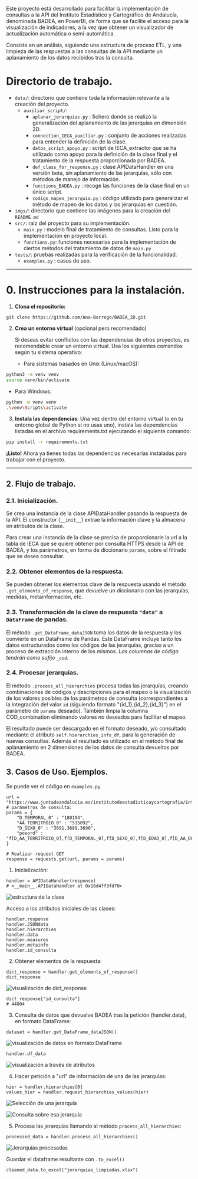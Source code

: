 Este proyecto está desarrollado para facilitar la implementación de consultas a la API del Instituto Estadístico y Cartográfico de Andalucía, denominada BADEA, en PowerBI, de forma que se facilite el acceso para la visualización de indicadores, a la vez que obtener un visualizador de actualización automática o semi-automática. 

Consiste en un análisis, siguiendo una estructura de proceso ETL, y una limpieza de las respuestas a las consultas de la API mediante un aplanamiento de los datos recibidos tras la consulta. 

# Directorio de trabajo. 

+ `data/`: directorio que contiene toda la información relevante a la creación del proyecto. 
    + `auxiliar_script/`: 
        + `aplanar_jerarquias.py` : fichero donde se realizó la generalización del aplanamiento de las jerarquías en dimensión 2D. 
        + `connection_IECA_auxiliar.py` : conjunto de acciones realizadas para entender la definición de la clase.
        + `datos_script_apoyo.py` : script de IECA_extractor que se ha utilizado como apoyo para la definición de la clase final y el tratamiento de la respuesta proporcionada por BADEA.
        + `def_class_for_response.py` : clase APIDataHandler en una versión beta, sin aplanamiento de las jerarquías, sólo con métodos de manejo de información.
        + `functions_BADEA.py` : recoge las funciones de la clase final en un único script.
        + `codigo_mapeo_jerarquia.py` : código utilizado para generalizar el método de mapeo de los datos y las jerarquías en cuestión. 
+ `imgs/`: directorio que contiene las imágenes para la creación del `README.md`
+ `src/`: raíz del proyecto para su implementación. 
    + `main.py` : modelo final de tratamiento de consultas. Listo para la implementación en proyecto local. 
    + `functions.py`: funciones necesarias para la implementación de ciertos métodos del tratamiento de datos de `main.py`
+ `tests/`: pruebas realizadas para la verificación de la funcionalidad.  
    + `examples.py` : casos de uso.

------------------------------------------------------------------------

# 0. Instrucciones para la instalación. 

1. **Clona el repositorio:** 

```
git clone https://github.com/Ana-Borrego/BADEA_2D.git
```

2. **Crea un entorno virtual** (opcional pero recomendado)
    
    Si deseas evitar conflictos con las dependencias de otros proyectos, es recomendable crear un entorno virtual. Usa los siguientes comandos según tu sistema operativo:

    + Para sistemas basados en Unix (Linux/macOS):
``` bash
python3 -m venv venv
source venv/bin/activate
```
+ Para Windows:

```bash
python -m venv venv
.\venv\Scripts\activate
```

3. **Instala las dependencias**: Una vez dentro del entorno virtual (o en tu entorno global de Python si no usas uno), instala las dependencias listadas en el archivo requirements.txt ejecutando el siguiente comando:

```bash
pip install -r requirements.txt
```

**¡Listo!**
Ahora ya tienes todas las dependencias necesarias instaladas para trabajar con el proyecto.

*** 

## 2. Flujo de trabajo. 

### 2.1. Inicialización.

Se crea una instancia de la clase APIDataHandler pasando la respuesta de la API. El constructor (`__init__`) extrae la información clave y la almacena en atributos de la clase. 

Para crear una instancia de la clase se precisa de proporcionarle la url a la tabla de IECA que se quiere obtener por consulta HTTPS desde la API de BADEA, y los parámetros, en forma de diccionario `params`, sobre el filtrado que se desea consultar. 

### 2.2. Obtener elementos de la respuesta. 

Se pueden obtener los elementos clave de la respuesta usando el método `.get_elements_of_response`, que devuelve un diccionario con las jerarquías, medidas, metainformación, etc.

### 2.3. Transformación de la clave de respuesta `"data"` a `DataFrame` de pandas. 

El método `.get_DataFrame_dataJSON` toma los datos de la respuesta y los convierte en un DataFrame de Pandas. Este DataFrame incluye tanto los datos estructurados como los códigos de las jerarquías, gracias a un proceso de extracción interno de los mismos. *Las columnas de código tendrán como sufijo `_cod`*. 

### 2.4. Procesar jerarquías. 

El método `.process_all_hierarchies` procesa todas las jerarquías, creando combinaciones de códigos y descripciones para el mapeo o la visualización de los valores posibles de los parámetros de consulta (correspondientes a la integración del valor `id` (siguiendo formato "{id_1},{id_2},{id_3}") en el parámetro de `params` deseado). También limpia la columna COD_combination eliminando valores no deseados para facilitar el mapeo. 

El resultado puede ser descargado en el formato deseado, y/o consultado mediante el atributo `self.hierarchies_info_df`, para la generación de nuevas consultas. Además el resultado es utilizado en el método final de aplanamiento en 2 dimensiones de los datos de consulta devueltos por BADEA. 

## 3. Casos de Uso. Ejemplos. 

Se puede ver el código en `examples.py`

```
url = "https://www.juntadeandalucia.es/institutodeestadisticaycartografia/intranet/admin/rest/v1.0/consulta/44804?"
# parámetros de consulta: 
params = {
    "D_TEMPORAL_0" : "180194",
    "AA_TERRITROIO_0" : "515892",
    "D_SEXO_0" : "3691,3689,3690",
    "posord" : "f[D_AA_TERRITROIO_0],f[D_TEMPORAL_0],f[D_SEXO_0],f[D_EDAD_0],f[D_AA_DURAULTEMPR_0],c[Measures]"
}

# Realizar request GET
response = requests.get(url, params = params)
```

1. Inicialización:

```
handler = APIDataHandler(response)
# <__main__.APIDataHandler at 0x18d4ff3fd70>
```

![estructura de la clase](./imgs/handler.jpg)

Acceso a los atributos iniciales de las clases: 

```
handler.response
handler.JSONdata
handler.hierarchies
handler.data
handler.measures
handler.metainfo
handler.id_consulta
```

2. Obtener elementos de la respuesta:

```
dict_response = handler.get_elements_of_response()
dict_response
```

![visualización de dict_response](./imgs/dict_response.jpg)

```
dict_response["id_consulta"]
# 44804
```

3. Consulta de datos que devuelve BADEA tras la petición (handler.data), en formato DataFrame:

```
dataset = handler.get_DataFrame_dataJSON()
```

![visualización de datos en formato DataFrame](./imgs/dataset_df.jpg)

```
handler.df_data
```

![visualización a través de atributos](./imgs/atributo_df_data.jpg)

4. Hacer petición a "url" de información de una de las jerarquías:

```
hier = handler.hierarchies[0]
values_hier = handler.request_hierarchies_values(hier)
```

![Selección de una jerarquía](./imgs/una_jerarquia.jpg)

![Consulta sobre esa jerarquía](./imgs/values_hier.jpg)

5. Procesa las jerarquías llamando al método `process_all_hierarchies`:

```
processed_data = handler.process_all_hierarchies()
```

![Jerarquias procesadas](./imgs/jerarquias_procesadas.jpg)

Guardar el dataframe resultante con `.to_excel()`

```
cleaned_data.to_excel("jerarquias_limpiadas.xlsx")
```